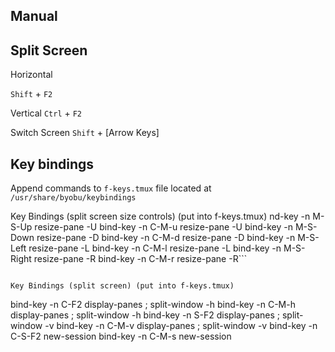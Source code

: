 Manual
----------------
## Split Screen
Horizontal

`Shift` + `F2`

Vertical
`Ctrl` + `F2`

Switch Screen
`Shift` + [Arrow Keys]


## Key bindings
Append commands to `f-keys.tmux` file located at 
`/usr/share/byobu/keybindings`


Key Bindings (split screen size controls) (put into f-keys.tmux)
nd-key -n M-S-Up resize-pane -U
bind-key -n C-M-u resize-pane -U
bind-key -n M-S-Down resize-pane -D
bind-key -n C-M-d resize-pane -D
bind-key -n M-S-Left resize-pane -L
bind-key -n C-M-l resize-pane -L
bind-key -n M-S-Right resize-pane -R
bind-key -n C-M-r resize-pane -R```

```

Key Bindings (split screen) (put into f-keys.tmux)
```
bind-key -n C-F2 display-panes \; split-window -h
bind-key -n C-M-h display-panes \; split-window -h
bind-key -n S-F2 display-panes \; split-window -v
bind-key -n C-M-v display-panes \; split-window -v
bind-key -n C-S-F2 new-session
bind-key -n C-M-s new-session
```

